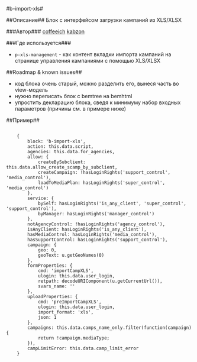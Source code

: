 #b-import-xls#

##Описание##
Блок с интерфейсом загрузки кампаний из XLS/XLSX

###Автор### 
[coffeeich](https://staff.yandex-team.ru/coffeeich)
[kabzon](https://staff.yandex-team.ru/kabzon)

###Где используется###

* `p-xls-management` - как контент вкладки импорта кампаний на странице управления кампаниями с помощью XLS/XLSX

##Roadmap & known issues##

* код блока очень старый, можно разделить его, вынеся часть во view-модель
* нужно переписать блок с bemtree на bemhtml
* упростить декларацию блока, сведя к минимуму набор входных параметров (причины см. в примере ниже)

##Пример##

```

    {
        block: 'b-import-xls',
        action: this.data.script,
        agencies: this.data.for_agencies,
        allow: {
            createBySubclient: this.data.allow_create_scamp_by_subclient,
            createCampaign: !hasLoginRights('support_control', 'media_control'),
            loadToMediaPlan: hasLoginRights('super_control', 'media_control')
        },
        service: {
            bySelf: hasLoginRights('is_any_client', 'super_control', 'support_control'),
            byManager: hasLoginRights('manager_control')
        },
        notAgencyControl: !hasLoginRights('agency_control'),
        isAnyClient: hasLoginRights('is_any_client'),
        hasMediaControl: hasLoginRights('media_control'),
        hasSupportControl: hasLoginRights('support_control'),
        campaign: {
            geo: 0,
            geoText: u.getGeoNames(0)
        },
        formProperties: {
            cmd: 'importCampXLS',
            ulogin: this.data.user_login,
            retpath: decodeURIComponent(u.getCurrentUrl()),
            svars_name: ''
        },
        uploadProperties: {
            cmd: 'preImportCampXLS',
            ulogin: this.data.user_login,
            import_format: 'xls',
            json: 1
        },
        campaigns: this.data.camps_name_only.filter(function(campaign) {
            return !campaign.mediaType;
        }),
        campLimitError: this.data.camp_limit_error
    }
```
